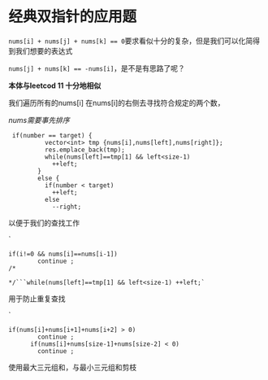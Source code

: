 # 经典双指针的应用题

`nums[i] + nums[j] + nums[k] == 0`要求看似十分的复杂，但是我们可以化简得到我们想要的表达式

`nums[j] + nums[k] == -nums[i]`，是不是有思路了呢？

**本体与leetcod 11 十分地相似**

我们遍历所有的nums[i] 在nums[i]的右侧去寻找符合规定的两个数，

*nums需要事先排序*

```
 if(number == target) {
          vector<int> tmp {nums[i],nums[left],nums[right]};
          res.emplace_back(tmp);
          while(nums[left]==tmp[1] && left<size-1)
            ++left;
        }
        else {
          if(number < target)
            ++left;
          else
            --right;
````

以便于我们的查找工作

`

```
if(i!=0 && nums[i]==nums[i-1])
        continue ;
/*

*/```while(nums[left]==tmp[1] && left<size-1) ++left;` 
```

用于防止重复查找


`

```
if(nums[i]+nums[i+1]+nums[i+2] > 0)
        continue ;
      if(nums[i]+nums[size-1]+nums[size-2] < 0)
        continue ;
````

使用最大三元组和，与最小三元组和剪枝
